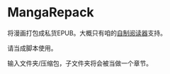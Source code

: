 # MangaRepack
将漫画打包成私货EPUB。大概只有咱的[自制阅读器](https://github.com/Aeroblast/AeroEpubViewer)支持。

请当成脚本使用。

输入文件夹/压缩包，子文件夹将会被当做一个章节。
